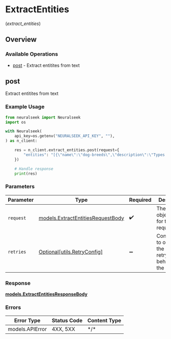 # ExtractEntities
(*extract_entities*)

## Overview

### Available Operations

* [post](#post) - Extract entitites from text

## post

Extract entitites from text

### Example Usage

```python
from neuralseek import Neuralseek
import os

with Neuralseek(
    api_key=os.getenv("NEURALSEEK_API_KEY", ""),
) as n_client:

    res = n_client.extract_entities.post(request={
        "entities": "[{\"name\":\"dog-breeds\",\"description\":\"Types of Dogs\", \"format\":\"string\"}]",
    })

    # Handle response
    print(res)

```

### Parameters

| Parameter                                                                       | Type                                                                            | Required                                                                        | Description                                                                     |
| ------------------------------------------------------------------------------- | ------------------------------------------------------------------------------- | ------------------------------------------------------------------------------- | ------------------------------------------------------------------------------- |
| `request`                                                                       | [models.ExtractEntitiesRequestBody](../../models/extractentitiesrequestbody.md) | :heavy_check_mark:                                                              | The request object to use for the request.                                      |
| `retries`                                                                       | [Optional[utils.RetryConfig]](../../models/utils/retryconfig.md)                | :heavy_minus_sign:                                                              | Configuration to override the default retry behavior of the client.             |

### Response

**[models.ExtractEntitiesResponseBody](../../models/extractentitiesresponsebody.md)**

### Errors

| Error Type      | Status Code     | Content Type    |
| --------------- | --------------- | --------------- |
| models.APIError | 4XX, 5XX        | \*/\*           |